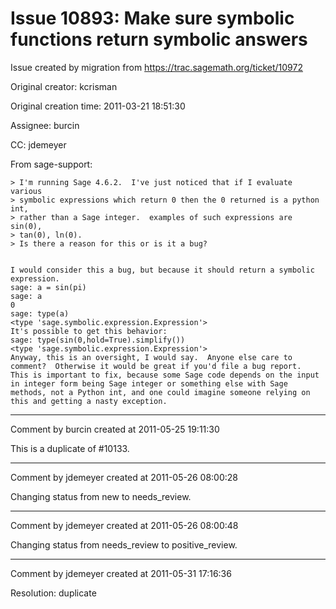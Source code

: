 # Issue 10893: Make sure symbolic functions return symbolic answers

Issue created by migration from https://trac.sagemath.org/ticket/10972

Original creator: kcrisman

Original creation time: 2011-03-21 18:51:30

Assignee: burcin

CC:  jdemeyer

From sage-support:

```
> I'm running Sage 4.6.2.  I've just noticed that if I evaluate various 
> symbolic expressions which return 0 then the 0 returned is a python int, 
> rather than a Sage integer.  examples of such expressions are sin(0), 
> tan(0), ln(0). 
> Is there a reason for this or is it a bug? 


I would consider this a bug, but because it should return a symbolic 
expression. 
sage: a = sin(pi) 
sage: a 
0 
sage: type(a) 
<type 'sage.symbolic.expression.Expression'> 
It's possible to get this behavior: 
sage: type(sin(0,hold=True).simplify()) 
<type 'sage.symbolic.expression.Expression'> 
Anyway, this is an oversight, I would say.  Anyone else care to 
comment?  Otherwise it would be great if you'd file a bug report. 
This is important to fix, because some Sage code depends on the input 
in integer form being Sage integer or something else with Sage 
methods, not a Python int, and one could imagine someone relying on 
this and getting a nasty exception. 
```



---

Comment by burcin created at 2011-05-25 19:11:30

This is a duplicate of #10133.


---

Comment by jdemeyer created at 2011-05-26 08:00:28

Changing status from new to needs_review.


---

Comment by jdemeyer created at 2011-05-26 08:00:48

Changing status from needs_review to positive_review.


---

Comment by jdemeyer created at 2011-05-31 17:16:36

Resolution: duplicate
